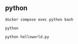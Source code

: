 ## python
```shell
docker compose exec python bash
```

```shell
python
```

```shell
python helloworld.py
```
